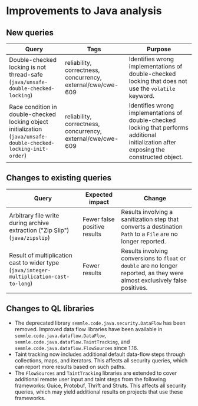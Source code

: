 # Improvements to Java analysis

## New queries

| **Query**                   | **Tags**  | **Purpose**                                                        |
|-----------------------------|-----------|--------------------------------------------------------------------|
| Double-checked locking is not thread-safe (`java/unsafe-double-checked-locking`) | reliability, correctness, concurrency, external/cwe/cwe-609 | Identifies wrong implementations of double-checked locking that does not use the `volatile` keyword. |
| Race condition in double-checked locking object initialization (`java/unsafe-double-checked-locking-init-order`) | reliability, correctness, concurrency, external/cwe/cwe-609 | Identifies wrong implementations of double-checked locking that performs additional initialization after exposing the constructed object. |

## Changes to existing queries

| **Query**                  | **Expected impact**    | **Change**                                                       |
|----------------------------|------------------------|------------------------------------------------------------------|
| Arbitrary file write during archive extraction ("Zip Slip") (`java/zipslip`) | Fewer false positive results | Results involving a sanitization step that converts a destination `Path` to a `File` are no longer reported. |
| Result of multiplication cast to wider type (`java/integer-multiplication-cast-to-long`) | Fewer results | Results involving conversions to `float` or `double` are no longer reported, as they were almost exclusively false positives. |

## Changes to QL libraries

* The deprecated library `semmle.code.java.security.DataFlow` has been removed.
  Improved data flow libraries have been available in
  `semmle.code.java.dataflow.DataFlow`,
  `semmle.code.java.dataflow.TaintTracking`, and
  `semmle.code.java.dataflow.FlowSources` since 1.16.
* Taint tracking now includes additional default data-flow steps through
  collections, maps, and iterators. This affects all security queries, which
  can report more results based on such paths.
* The `FlowSources` and `TaintTracking` libraries are extended to cover additional remote user
  input and taint steps from the following frameworks: Guice, Protobuf, Thrift and Struts.
  This affects all security queries, which may yield additional results on projects
  that use these frameworks.
